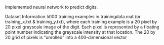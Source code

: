 Implemented neural network to predict digits.

Dataset Information
5000 training examples in trainingdata.mat (or training_x.txt & training_y.txt), where each training example is a 20 pixel by 20 pixel grayscale image of the digit. Each pixel is represented by a floating point number indicating the grayscale intensity at that location. The 20 by 20 grid of pixels is “unrolled” into a 400-dimensional vector
